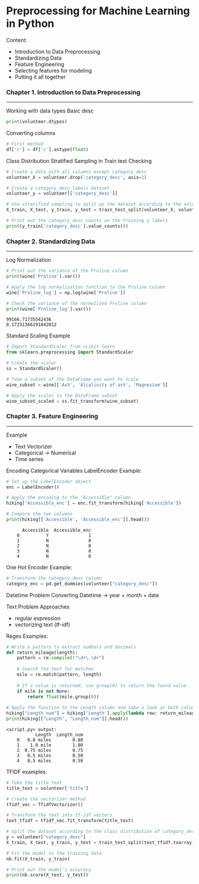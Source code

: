 # Preprocessing for Machine Learning in Python
Content:
- Introduction to Data Preprocessing
- Standardizing Data
- Feature Engineering
- Selecting features for modeling
- Putting it all together

### Chapter 1. Introduction to Data Preprocessing
---
Working with data types
Basic desc
```python
print(volunteer.dtypes)
```
Converting columns
```python
# First method
df['c'] = df['c'].astype(float)
```

Class Distribution Stratified Sampling in Train test
Checking
```python
# Create a data with all columns except category_desc
volunteer_X = volunteer.drop('category_desc', axis=1)

# Create a category_desc labels dataset
volunteer_y = volunteer[['category_desc']]

# Use stratified sampling to split up the dataset according to the volunteer_y dataset
X_train, X_test, y_train, y_test = train_test_split(volunteer_X, volunteer_y, stratify=volunteer_y)

# Print out the category_desc counts on the training y labels
print(y_train['category_desc'].value_counts())
```

### Chapter 2. Standardizing Data
---
Log Normalization
```python
# Print out the variance of the Proline column
print(wine['Proline'].var())

# Apply the log normalization function to the Proline column
wine['Proline_log'] = np.log(wine['Proline'])

# Check the variance of the normalized Proline column
print(wine['Proline_log'].var())
```
```
99166.71735542436
0.17231366191842012
```
Standard Scaling Example
```python
# Import StandardScaler from scikit-learn
from sklearn.preprocessing import StandardScaler

# Create the scaler
ss = StandardScaler()

# Take a subset of the DataFrame you want to scale 
wine_subset = wine[['Ash', 'Alcalinity of ash', 'Magnesium']]

# Apply the scaler to the DataFrame subset
wine_subset_scaled = ss.fit_transform(wine_subset)
```
### Chapter 3. Feature Engineering
---
Example
- Text Vectorizer
- Categorical -> Numerical
- Time series

Encoding Categorical Variables
LabelEncoder Example:
```python
# Set up the LabelEncoder object
enc = LabelEncoder()

# Apply the encoding to the "Accessible" column
hiking['Accessible_enc'] = enc.fit_transform(hiking['Accessible'])

# Compare the two columns
print(hiking[['Accessible', 'Accessible_enc']].head())
```
```
      Accessible  Accessible_enc
    0          Y               1
    1          N               0
    2          N               0
    3          N               0
    4          N               0
```
One Hot Encoder Example:
```python
# Transform the category_desc column
category_enc = pd.get_dummies(volunteer["category_desc"])
```

Datetime Problem
Converting Datetime -> year + month + date

Text Problem Approaches
- regular expression
- vectorizing text (tf-idf)

Regex Examples:
```python
# Write a pattern to extract numbers and decimals
def return_mileage(length):
    pattern = re.compile(r"\d+\.\d+")
    
    # Search the text for matches
    mile = re.match(pattern, length)
    
    # If a value is returned, use group(0) to return the found value
    if mile is not None:
        return float(mile.group(0))
        
# Apply the function to the Length column and take a look at both columns
hiking["Length_num"] = hiking['Length'].apply(lambda row: return_mileage(row))
print(hiking[["Length", "Length_num"]].head())
```
```
<script.py> output:
           Length  Length_num
    0   0.8 miles        0.80
    1    1.0 mile        1.00
    2  0.75 miles        0.75
    3   0.5 miles        0.50
    4   0.5 miles        0.50
```

TFIDF examples:
```python
# Take the title text
title_text = volunteer['title']

# Create the vectorizer method
tfidf_vec = TfidfVectorizer()

# Transform the text into tf-idf vectors
text_tfidf = tfidf_vec.fit_transform(title_text)

# Split the dataset according to the class distribution of category_desc
y = volunteer["category_desc"]
X_train, X_test, y_train, y_test = train_test_split(text_tfidf.toarray(), y, stratify=y)

# Fit the model to the training data
nb.fit(X_train, y_train)

# Print out the model's accuracy
print(nb.score(X_test, y_test))
```

